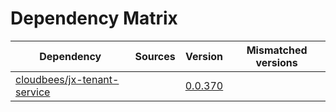 # Dependency Matrix

Dependency | Sources | Version | Mismatched versions
---------- | ------- | ------- | -------------------
[cloudbees/jx-tenant-service](https://github.com/cloudbees/jx-tenant-service) |  | [0.0.370](https://github.com/cloudbees/jx-tenant-service/releases/tag/v0.0.370) | 

